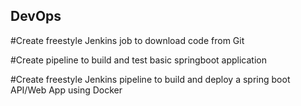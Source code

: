## DevOps


#Create freestyle Jenkins job to download code from Git

#Create pipeline to build and test basic springboot application

#Create freestyle Jenkins pipeline to build and deploy a spring boot API/Web App using Docker
